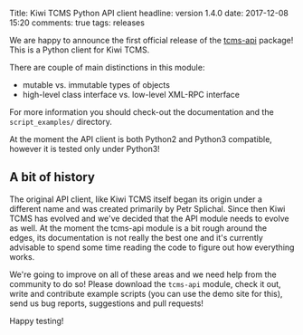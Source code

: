 Title: Kiwi TCMS Python API client
headline: version 1.4.0
date: 2017-12-08 15:20
comments: true
tags: releases

We are happy to announce the first official release of the
[tcms-api](https://pypi.org/project/tcms-api/) package!
This is a Python client for Kiwi TCMS.

There are couple of main distinctions in this module:

* mutable vs. immutable types of objects
* high-level class interface vs. low-level XML-RPC interface

For more information you should check-out the documentation
and the `script_examples/` directory.

At the moment the API client is both Python2 and Python3 compatible,
however it is tested only under Python3!

A bit of history
----------------

The original API client, like Kiwi TCMS itself began its origin under a
different name and was created primarily by Petr Splichal. Since then
Kiwi TCMS has evolved and we've decided that the API module needs to evolve
as well. At the moment the tcms-api module is a bit rough around the edges,
its documentation is not really the best one and it's currently advisable
to spend some time reading the code to figure out how everything works.

We're going to improve on all of these areas and we need help from the community
to do so! Please download the `tcms-api` module, check it out, write and contribute
example scripts (you can use the demo site for this), send us bug reports, suggestions
and pull requests!

Happy testing!
